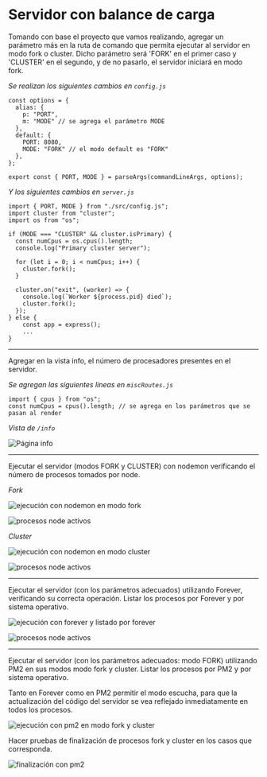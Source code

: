 # Servidor con balance de carga

Tomando con base el proyecto que vamos realizando, agregar un parámetro más en la ruta de comando que permita ejecutar al servidor en modo fork o cluster. Dicho parámetro será 'FORK' en el primer caso y 'CLUSTER' en el segundo, y de no pasarlo, el servidor iniciará en modo fork.

_Se realizan los siguientes cambios en `config.js`_

```
const options = {
  alias: {
    p: "PORT",
    m: "MODE" // se agrega el parámetro MODE
  },
  default: {
    PORT: 8080,
    MODE: "FORK" // el modo default es "FORK"
  },
};

export const { PORT, MODE } = parseArgs(commandLineArgs, options);

```

_Y los siguientes cambios en `server.js`_

```
import { PORT, MODE } from "./src/config.js";
import cluster from "cluster";
import os from "os";

if (MODE === "CLUSTER" && cluster.isPrimary) {
  const numCpus = os.cpus().length;
  console.log("Primary cluster server");

  for (let i = 0; i < numCpus; i++) {
    cluster.fork();
  }

  cluster.on("exit", (worker) => {
    console.log(`Worker ${process.pid} died`);
    cluster.fork();
  });
} else {
    const app = express();
    ...
}

```

---

Agregar en la vista info, el número de procesadores presentes en el servidor.

_Se agregan las siguientes líneas en `miscRoutes.js`_

```
import { cpus } from "os";
const numCpus = cpus().length; // se agrega en los parámetros que se pasan al render

```

_Vista de `/info`_

![Página info](https://github.com/suarezramirof/process/blob/master/img/info.png)

---

Ejecutar el servidor (modos FORK y CLUSTER) con nodemon verificando el número de procesos tomados por node.

_Fork_

![ejecución con nodemon en modo fork](https://github.com/suarezramirof/process/blob/master/img/nodemon_fork.png)

![procesos node activos](https://github.com/suarezramirof/process/blob/master/img/fork_node_process.png)

_Cluster_

![ejecución con nodemon en modo cluster](https://github.com/suarezramirof/process/blob/master/img/nodemon_cluster.png)

![procesos node activos](https://github.com/suarezramirof/process/blob/master/img/cluster_node_process.png)

---

Ejecutar el servidor (con los parámetros adecuados) utilizando Forever, verificando su correcta operación. Listar los procesos por Forever y por sistema operativo.

![ejecución con forever y listado por forever](https://github.com/suarezramirof/process/blob/master/img/forever.png)

![procesos node activos](https://github.com/suarezramirof/process/blob/master/img/forever_node_process.png)

---

Ejecutar el servidor (con los parámetros adecuados: modo FORK) utilizando PM2 en sus modos modo fork y cluster. Listar los procesos por PM2 y por sistema operativo.

Tanto en Forever como en PM2 permitir el modo escucha, para que la actualización del código del servidor se vea reflejado inmediatamente en todos los procesos.

![ejecución con pm2 en modo fork y cluster](https://github.com/suarezramirof/process/blob/master/img/pm2.png)

Hacer pruebas de finalización de procesos fork y cluster en los casos que corresponda.

![finalización con pm2](https://github.com/suarezramirof/process/blob/master/img/pm2_stop.png)
